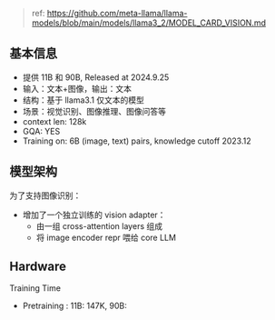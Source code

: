 
> ref: https://github.com/meta-llama/llama-models/blob/main/models/llama3_2/MODEL_CARD_VISION.md

## 基本信息

- 提供 11B 和 90B, Released at 2024.9.25
- 输入：文本+图像，输出：文本
- 结构：基于 llama3.1 仅文本的模型
- 场景：视觉识别、图像推理、图像问答等
- context len: 128k
- GQA: YES
- Training on: 6B (image, text) pairs, knowledge cutoff 2023.12


## 模型架构

为了支持图像识别：
- 增加了一个独立训练的 vision adapter：
    - 由一组 cross-attention layers 组成
    - 将 image encoder repr 喂给 core LLM



## Hardware

Training Time
- Pretraining : 11B: 147K, 90B: 

